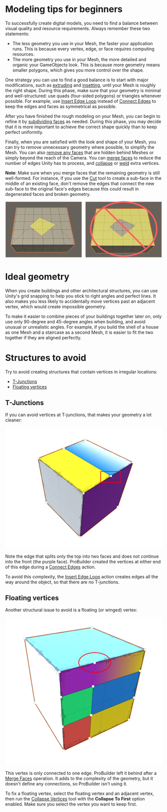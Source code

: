 # Modeling tips for beginners

To successfully create digital models, you need to find a balance between visual quality and resource requirements. Always remember these two statements:

- The less geometry you use in your Mesh, the faster your application runs. This is because every vertex, edge, or face requires computing resources.
- The more geometry you use in your Mesh, the more detailed and organic your GameObjects look. This is because more geometry means smaller polygons, which gives you more control over the shape.

One strategy you can use to find a good balance is to start with major modifications, such as [extruding](Face_Extrude.md) and [insetting](Face_Inset.md), until your Mesh is roughly the right shape. During this phase, make sure that your geometry is minimal and well-structured: use quads (four-sided polygons) or triangles whenever possible. For example, use [Insert Edge Loop](Edge_InsertLoop.md) instead of [Connect Edges](Edge_Connect.md) to keep the edges and faces as symmetrical as possible.

After you have finished the rough modeling on your Mesh, you can begin to refine it by [subdividing faces](Face_Subdivide.md) as needed. During this phase, you may decide that it is more important to achieve the correct shape quickly than to keep perfect uniformity.

Finally, when you are satisfied with the look and shape of your Mesh, you can try to remove unnecessary geometry where possible, to simplify the Mesh. You can also [remove any faces](Face_Delete.md) that are hidden behind Meshes or simply beyond the reach of the Camera. You can [merge faces](Face_Merge.md) to reduce the number of edges Unity has to process, and [collapse](Vert_Collapse.md) or [weld](Vert_Weld.md) extra vertices. 

**Note**: Make sure when you merge faces that the remaining geometry is still well-formed. For instance, if you use the [Cut](cut-tool.md) tool to create a sub-face in the middle of an existing face, don't remove the edges that connect the new sub-face to the original face's edges because this could result in degenerated faces and broken geometry. 

![After you cut a face, extra edges secure the new face's integrity. Removing those images makes the new face unstable](images/cut-tool-nomerge.png)





# Ideal geometry

When you create buildings and other architectural structures, you can use Unity's grid snapping to help you stick to right angles and perfect lines. It also makes you less likely to accidentally move vertices past an adjacent vertex, which would create impossible geometry.

To make it easier to combine pieces of your buildings together later on, only use only 90-degree and 45-degree angles when building, and avoid unusual or unrealistic angles. For example, if you build the shell of a house as one Mesh and a staircase as a second Mesh, it is easier to fit the two together if they are aligned perfectly.



<a name="bad_verts"></a>

# Structures to avoid

Try to avoid creating structures that contain vertices in irregular locations:

- [T-Junctions](#tjoint)
- [Floating vertices](#floatv)



<a name="tjoint"></a>

## T-Junctions

If you can avoid vertices at T-junctions, that makes your geometry a lot cleaner:

![Example of overly complex vertex geometry](images/Example_T-Junction.png)

Note the edge that splits only the top into two faces and does not continue into the front (the purple face). ProBuilder created the vertices at either end of this edge during a [Connect Edges](Edge_Connect.md) action. 

To avoid this complexity, the [Insert Edge Loop](Edge_InsertLoop.md) action creates edges all the way around the object, so that there are no T-junctions.



<a name="floatv"></a>

## Floating vertices

Another structural issue to avoid is a floating (or winged) vertex:

![Example of overly complex vertex geometry](images/Example_FloatingVerts.png)

This vertex is only connected to one edge. ProBuilder left it behind after a [Merge Faces](Face_Merge.md) operation. It adds to the complexity of the geometry, but it doesn't define any connections, so ProBuilder isn't using it.

To fix a floating vertex, select the floating vertex and an adjacent vertex, then run the [Collapse Vertices](Vert_Collapse.md) tool with the **Collapse To First** option enabled. Make sure you select the vertex you want to keep first.


